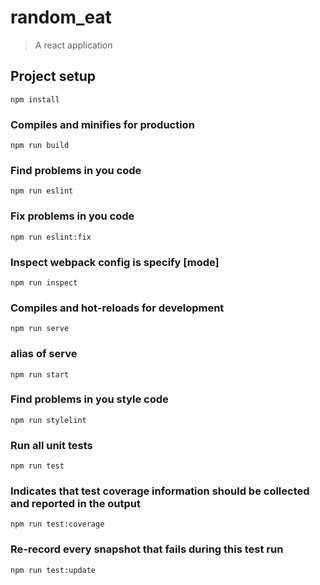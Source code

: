 # random_eat

> A react application
## Project setup
```
npm install
```

### Compiles and minifies for production
```
npm run build
```

### Find problems in you code
```
npm run eslint
```

### Fix problems in you code
```
npm run eslint:fix
```

### Inspect webpack config is specify [mode]
```
npm run inspect
```

### Compiles and hot-reloads for development
```
npm run serve
```

### alias of serve
```
npm run start
```

### Find problems in you style code
```
npm run stylelint
```

### Run all unit tests
```
npm run test
```

### Indicates that test coverage information should be collected and reported in the output
```
npm run test:coverage
```

### Re-record every snapshot that fails during this test run
```
npm run test:update
```
